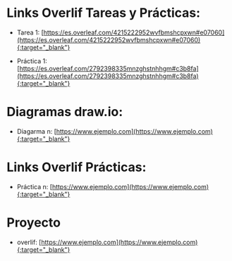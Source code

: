 # Links Overlif Tareas y Prácticas:

* Tarea 1: [https://es.overleaf.com/4215222952wvfbmshcpxwn#e07060](https://es.overleaf.com/4215222952wvfbmshcpxwn#e07060){:target="_blank"}

* Práctica 1: [https://es.overleaf.com/2792398335mnzghstnhhgm#c3b8fa](https://es.overleaf.com/2792398335mnzghstnhhgm#c3b8fa){:target="_blank"}

# Diagramas draw.io: 

* Diagarma n: [https://www.ejemplo.com](https://www.ejemplo.com){:target="_blank"}

# Links Overlif Prácticas:

* Práctica n: [https://www.ejemplo.com](https://www.ejemplo.com){:target="_blank"}

 # Proyecto 

* overlif: [https://www.ejemplo.com](https://www.ejemplo.com){:target="_blank"}
